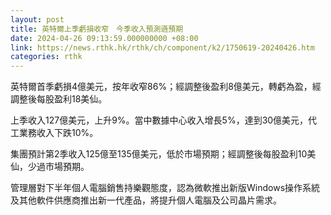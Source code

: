 ```yaml
---
layout: post
title: 英特爾上季虧損收窄　今季收入預測遜預期
date: 2024-04-26 09:13:59.000000000 +08:00
link: https://news.rthk.hk/rthk/ch/component/k2/1750619-20240426.htm
categories: rthk
---
```


英特爾首季虧損4億美元，按年收窄86%；經調整後盈利8億美元，轉虧為盈，經調整後每股盈利18美仙。

上季收入127億美元，上升9%。當中數據中心收入增長5%，達到30億美元，代工業務收入下跌10%。

集團預計第2季收入125億至135億美元，低於市場預期；經調整後每股盈利10美仙，少過市場預期。

管理層對下半年個人電腦銷售持樂觀態度，認為微軟推出新版Windows操作系統及其他軟件供應商推出新一代產品，將提升個人電腦及公司晶片需求。
